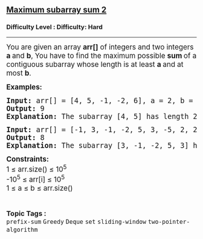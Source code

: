 <h2><a href="https://www.geeksforgeeks.org/problems/maximum-subarray-sum--110820/1?_gl=1*12g60ol*_up*MQ..*_gs*MQ..&gclid=CjwKCAjw--K_BhB5EiwAuwYoylK5XzDwQqyzmbeNyd6lbwEki04LPSPJ3QfSMrU-U2MbFA0DRoegrBoCPiYQAvD_BwE&gbraid=0AAAAAC9yBkDs_DoJKxMS1sI6NNYmbwb_h">Maximum subarray sum 2</a></h2><h3>Difficulty Level : Difficulty: Hard</h3><hr><div class="problems_problem_content__Xm_eO"><p><span style="font-size: 14pt;">You are given an array <strong>arr[]</strong> of integers and two integers <strong>a </strong>and <strong>b</strong>, You have to find the maximum possible <strong>sum </strong>of a contiguous subarray whose length is at least <strong>a </strong>and at most <strong>b</strong>.</span></p>
<p><span style="font-size: 14pt;"><strong>Examples:</strong></span></p>
<pre><span style="font-size: 14pt;"><strong>Input:&nbsp;</strong>arr[] = [4, 5, -1, -2, 6], a = 2, b = 4</span><br><span style="font-size: 14pt;"><strong>Output:</strong> 9</span><br><span style="font-size: 14pt;"><strong>Explanation:</strong> The subarray [4, 5] has length 2 and sum 9, which is the maximum among all subarrays of length between 2 and 4.</span></pre>
<pre><span style="font-size: 14pt;"><strong>Input:&nbsp;</strong>arr[] = [-1, 3, -1, -2, 5, 3, -5, 2, 2], a = 3, b = 5</span><br><span style="font-size: 14pt;"><strong>Output:&nbsp;</strong>8</span><br><span style="font-size: 14pt;"><strong>Explanation:&nbsp;</strong>The subarray [3, -1, -2, 5, 3] has length 5 and sum 8, which is the maximum among all subarrays of length between 3 and 5.</span></pre>
<p><span style="font-size: 14pt;"><strong>Constraints:<br></strong>1 ≤ arr.size() ≤ 10<sup>5<br></sup>-10<sup>5</sup> ≤ arr[i] ≤ 10<sup>5<br></sup>1 ≤ a ≤ b ≤ arr.size()</span></p></div><br><p><span style=font-size:18px><strong>Topic Tags : </strong><br><code>prefix-sum</code>&nbsp;<code>Greedy</code>&nbsp;<code>Deque</code>&nbsp;<code>set</code>&nbsp;<code>sliding-window</code>&nbsp;<code>two-pointer-algorithm</code>&nbsp;